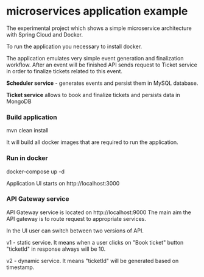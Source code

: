 # microservices application example

The experimental project which shows a simple microservice architecture with Spring Cloud and Docker. 

To run the application you necessary to install docker.

The application emulates very simple event generation and finalization workflow. After an event will be finished API sends
request to Ticket service in order to finalize tickets related to this event.

**Scheduler service** - generates events and persist them in MySQL database.

**Ticket service** allows to book and finalize tickets and persists data in MongoDB 

### Build application
mvn clean install

It will build all docker images that are required to run the application.

### Run in docker

docker-compose up -d

Application UI starts on http://localhost:3000

### API Gateway service
API Gateway service is located on http://localhost:9000 
The main aim the API gateway is to route request to appropriate services.

In the UI user can switch between two versions of API.

v1 - static service. It means when a user clicks on "Book ticket" button "ticketId" in response always will be 10.

v2 - dynamic service. It means "ticketId" will be generated based on timestamp.  
 
